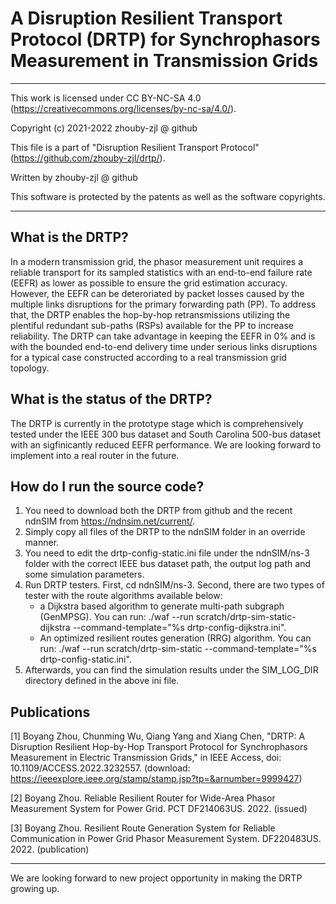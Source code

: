 # A Disruption Resilient Transport Protocol (DRTP) for Synchrophasors Measurement in Transmission Grids

 *********************************************************************************
This work is licensed under CC BY-NC-SA 4.0
(https://creativecommons.org/licenses/by-nc-sa/4.0/).

Copyright (c) 2021-2022 zhouby-zjl @ github

This file is a part of "Disruption Resilient Transport Protocol"
(https://github.com/zhouby-zjl/drtp/).

Written by zhouby-zjl @ github

This software is protected by the patents as well as the software copyrights.
 **********************************************************************************
 

## What is the DRTP? 
In a modern transmission grid, the phasor measurement unit requires a reliable transport for its sampled statistics with an end-to-end failure rate (EEFR) as lower as possible to ensure the grid estimation accuracy. However, the EEFR can be deteroriated by packet losses caused by the multiple links disruptions for the primary forwarding path (PP). To address that, the DRTP enables the hop-by-hop retransmissions utilizing the plentiful redundant sub-paths (RSPs) available for the PP to increase reliability. The DRTP can take advantage in keeping the EEFR in 0% and is with the bounded end-to-end delivery time under serious links disruptions for a typical case constructed according to a real transmission grid topology.

## What is the status of the DRTP?
The DRTP is currently in the prototype stage which is comprehensively tested under the IEEE 300 bus dataset and South Carolina 500-bus dataset with an sigfinicantly reduced EEFR performance. We are looking forward to implement into a real router in the future.

## How do I run the source code?
1. You need to download both the DRTP from github and the recent ndnSIM from https://ndnsim.net/current/. 
2. Simply copy all files of the DRTP to the ndnSIM folder in an override manner. 
3. You need to edit the drtp-config-static.ini file under the ndnSIM/ns-3 folder with the correct IEEE bus dataset path, the output log path and some simulation parameters. 
4. Run DRTP testers. First, cd ndnSIM/ns-3. Second, there are two types of tester with the route algorithms available below:
   - a Dijkstra based algorithm to generate multi-path subgraph (GenMPSG). You can run: ./waf --run scratch/drtp-sim-static-dijkstra --command-template="%s drtp-config-dijkstra.ini". 
   - An optimized resilient routes generation (RRG) algorithm. You can run:  ./waf --run scratch/drtp-sim-static --command-template="%s drtp-config-static.ini". 
5. Afterwards, you can find the simulation results under the SIM_LOG_DIR directory defined in the above ini file.

## Publications
[1] Boyang Zhou, Chunming Wu, Qiang Yang and Xiang Chen, "DRTP: A Disruption Resilient Hop-by-Hop Transport Protocol for Synchrophasors Measurement in Electric Transmission Grids," in IEEE Access, doi: 10.1109/ACCESS.2022.3232557. (download: https://ieeexplore.ieee.org/stamp/stamp.jsp?tp=&arnumber=9999427)

[2] Boyang Zhou. Reliable Resilient Router for Wide-Area Phasor Measurement System for Power Grid. PCT DF214063US. 2022. (issued)

[3] Boyang Zhou. Resilient Route Generation System for Reliable Communication in Power Grid Phasor Measurement System. DF220483US. 2022. (publication)

 **********************************************************************************
We are looking forward to new project opportunity in making the DRTP growing up. 
